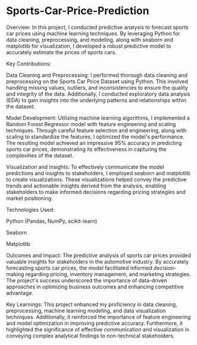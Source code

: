 # Sports-Car-Price-Prediction

Overview: In this project, I conducted predictive analysis to forecast sports car prices using machine learning techniques. By leveraging Python for data cleaning, preprocessing, and modeling, along with seaborn and matplotlib for visualization, I developed a robust predictive model to accurately estimate the prices of sports cars.

Key Contributions:

Data Cleaning and Preprocessing: I performed thorough data cleaning and preprocessing on the Sports Car Price Dataset using Python. This involved handling missing values, outliers, and inconsistencies to ensure the quality and integrity of the data. Additionally, I conducted exploratory data analysis (EDA) to gain insights into the underlying patterns and relationships within the dataset.

Model Development: Utilizing machine learning algorithms, I implemented a Random Forest Regressor model with feature engineering and scaling techniques. Through careful feature selection and engineering, along with scaling to standardize the features, I optimized the model's performance. The resulting model achieved an impressive 95% accuracy in predicting sports car prices, demonstrating its effectiveness in capturing the complexities of the dataset.

Visualization and Insights: To effectively communicate the model predictions and insights to stakeholders, I employed seaborn and matplotlib to create visualizations. These visualizations helped convey the predictive trends and actionable insights derived from the analysis, enabling stakeholders to make informed decisions regarding pricing strategies and market positioning.

Technologies Used:

Python (Pandas, NumPy, scikit-learn)

Seaborn

Matplotlib

Outcomes and Impact: The predictive analysis of sports car prices provided valuable insights for stakeholders in the automotive industry. By accurately forecasting sports car prices, the model facilitated informed decision-making regarding pricing, inventory management, and marketing strategies. The project's success underscored the importance of data-driven approaches in optimizing business outcomes and enhancing competitive advantage.

Key Learnings: This project enhanced my proficiency in data cleaning, preprocessing, machine learning modeling, and data visualization techniques. Additionally, it reinforced the importance of feature engineering and model optimization in improving predictive accuracy. Furthermore, it highlighted the significance of effective communication and visualization in conveying complex analytical findings to non-technical stakeholders.
